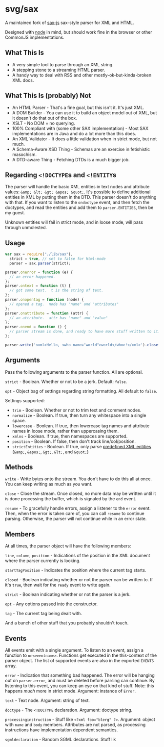 # svg/sax

A maintained fork of [sax-js](https://github.com/isaacs/sax-js) sax-style parser for XML and HTML.

Designed with [node](http://nodejs.org/) in mind, but should work fine in
the browser or other CommonJS implementations.

## What This Is

* A very simple tool to parse through an XML string.
* A stepping stone to a streaming HTML parser.
* A handy way to deal with RSS and other mostly-ok-but-kinda-broken XML
  docs.

## What This Is (probably) Not

* An HTML Parser - That's a fine goal, but this isn't it.  It's just
  XML.
* A DOM Builder - You can use it to build an object model out of XML,
  but it doesn't do that out of the box.
* XSLT - No DOM = no querying.
* 100% Compliant with (some other SAX implementation) - Most SAX
  implementations are in Java and do a lot more than this does.
* An XML Validator - It does a little validation when in strict mode, but
  not much.
* A Schema-Aware XSD Thing - Schemas are an exercise in fetishistic
  masochism.
* A DTD-aware Thing - Fetching DTDs is a much bigger job.

## Regarding `<!DOCTYPE`s and `<!ENTITY`s

The parser will handle the basic XML entities in text nodes and attribute
values: `&amp; &lt; &gt; &apos; &quot;`. It's possible to define additional
entities in XML by putting them in the DTD. This parser doesn't do anything
with that. If you want to listen to the `ondoctype` event, and then fetch
the doctypes, and read the entities and add them to `parser.ENTITIES`, then
be my guest.

Unknown entities will fail in strict mode, and in loose mode, will pass
through unmolested.

## Usage

```javascript
var sax = require("./lib/sax"),
  strict = true, // set to false for html-mode
  parser = sax.parser(strict);

parser.onerror = function (e) {
  // an error happened.
};
parser.ontext = function (t) {
  // got some text.  t is the string of text.
};
parser.onopentag = function (node) {
  // opened a tag.  node has "name" and "attributes"
};
parser.onattribute = function (attr) {
  // an attribute.  attr has "name" and "value"
};
parser.onend = function () {
  // parser stream is done, and ready to have more stuff written to it.
};

parser.write('<xml>Hello, <who name="world">world</who>!</xml>').close();
```


## Arguments

Pass the following arguments to the parser function.  All are optional.

`strict` - Boolean. Whether or not to be a jerk. Default: `false`.

`opt` - Object bag of settings regarding string formatting.  All default to `false`.

Settings supported:

* `trim` - Boolean. Whether or not to trim text and comment nodes.
* `normalize` - Boolean. If true, then turn any whitespace into a single
  space.
* `lowercase` - Boolean. If true, then lowercase tag names and attribute names
  in loose mode, rather than uppercasing them.
* `xmlns` - Boolean. If true, then namespaces are supported.
* `position` - Boolean. If false, then don't track line/col/position.
* `strictEntities` - Boolean. If true, only parse [predefined XML
  entities](http://www.w3.org/TR/REC-xml/#sec-predefined-ent)
  (`&amp;`, `&apos;`, `&gt;`, `&lt;`, and `&quot;`)

## Methods

`write` - Write bytes onto the stream. You don't have to do this all at
once. You can keep writing as much as you want.

`close` - Close the stream. Once closed, no more data may be written until
it is done processing the buffer, which is signaled by the `end` event.

`resume` - To gracefully handle errors, assign a listener to the `error`
event. Then, when the error is taken care of, you can call `resume` to
continue parsing. Otherwise, the parser will not continue while in an error
state.

## Members

At all times, the parser object will have the following members:

`line`, `column`, `position` - Indications of the position in the XML
document where the parser currently is looking.

`startTagPosition` - Indicates the position where the current tag starts.

`closed` - Boolean indicating whether or not the parser can be written to.
If it's `true`, then wait for the `ready` event to write again.

`strict` - Boolean indicating whether or not the parser is a jerk.

`opt` - Any options passed into the constructor.

`tag` - The current tag being dealt with.

And a bunch of other stuff that you probably shouldn't touch.

## Events

All events emit with a single argument. To listen to an event, assign a
function to `on<eventname>`. Functions get executed in the this-context of
the parser object. The list of supported events are also in the exported
`EVENTS` array.

`error` - Indication that something bad happened. The error will be hanging
out on `parser.error`, and must be deleted before parsing can continue. By
listening to this event, you can keep an eye on that kind of stuff. Note:
this happens *much* more in strict mode. Argument: instance of `Error`.

`text` - Text node. Argument: string of text.

`doctype` - The `<!DOCTYPE` declaration. Argument: doctype string.

`processinginstruction` - Stuff like `<?xml foo="blerg" ?>`. Argument:
object with `name` and `body` members. Attributes are not parsed, as
processing instructions have implementation dependent semantics.

`sgmldeclaration` - Random SGML declarations. Stuff lik
